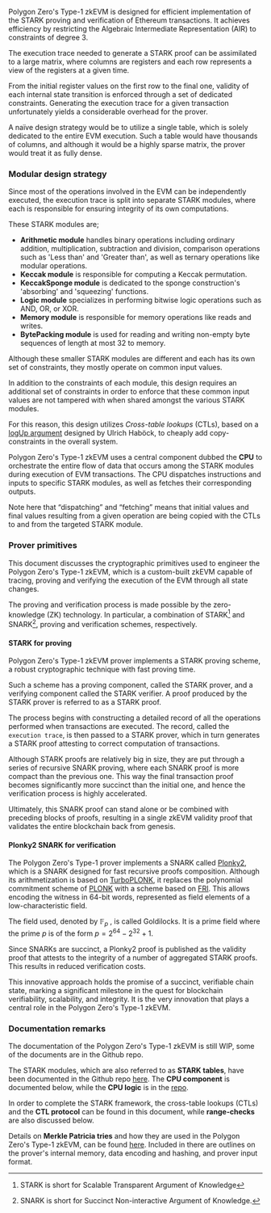 Polygon Zero's Type-1 zkEVM is designed for efficient implementation of the STARK proving and verification of Ethereum transactions. It achieves efficiency by restricting the Algebraic Intermediate Representation (AIR) to constraints of degree 3.

The execution trace needed to generate a STARK proof can be assimilated to a large matrix, where columns are registers and each row represents a view of the registers at a given time.

From the initial register values on the first row to the final one, validity of each internal state transition is enforced through a set of dedicated constraints. Generating the execution trace for a given transaction unfortunately yields a considerable overhead for the prover.

A naïve design strategy would be to utilize a single table, which is solely dedicated to the entire EVM execution. Such a table would have thousands of columns, and although it would be a highly sparse matrix, the prover would treat it as fully dense.


### Modular design strategy

Since most of the operations involved in the EVM can be independently executed, the execution trace is split into separate STARK modules, where each is responsible for ensuring integrity of its own computations. 

These STARK modules are; 

- **Arithmetic module** handles binary operations including ordinary addition, multiplication, subtraction and division, comparison operations such as 'Less than' and 'Greater than', as well as ternary operations like modular operations. 
- **Keccak module** is responsible for computing a Keccak permutation.
- **KeccakSponge module** is dedicated to the sponge construction's 'absorbing' and 'squeezing' functions.
- **Logic module** specializes in performing bitwise logic operations such as AND, OR, or XOR.
- **Memory module** is responsible for memory operations like reads and writes.
- **BytePacking module** is used for reading and writing non-empty byte sequences of length at most 32 to memory.

Although these smaller STARK modules are different and each has its own set of constraints, they mostly operate on common input values.

In addition to the constraints of each module, this design requires an additional set of constraints in order to enforce that these common input values are not tampered with when shared amongst the various STARK modules.

For this reason, this design utilizes _Cross-table lookups_ (CTLs), based on a [logUp argument](https://eprint.iacr.org/2022/1530.pdf) designed by Ulrich Haböck, to cheaply add copy-constraints in the overall system.

Polygon Zero's Type-1 zkEVM uses a central component dubbed the **CPU** to orchestrate the entire flow of data that occurs among the STARK modules during execution of EVM transactions. The CPU dispatches instructions and inputs to specific STARK modules, as well as fetches their corresponding outputs.

Note here that “dispatching” and “fetching” means that initial values and final values resulting from a given operation are being copied with the CTLs to and from the targeted STARK module.



### Prover primitives

This document discusses the cryptographic primitives used to engineer the Polygon Zero's Type-1 zkEVM, which is a custom-built zkEVM capable of tracing, proving and verifying the execution of the EVM through all state changes.

The proving and verification process is made possible by the zero-knowledge (ZK) technology. In particular, a combination of STARK[^1] and SNARK[^2], proving and verification schemes, respectively.

#### STARK for proving

Polygon Zero's Type-1 zkEVM prover implements a STARK proving scheme, a robust cryptographic technique with fast proving time.

Such a scheme has a proving component, called the STARK prover, and a verifying component called the STARK verifier. A proof produced by the STARK prover is referred to as a STARK proof.

The process begins with constructing a detailed record of all the operations performed when transactions are executed. The record, called the `execution trace`, is then passed to a STARK prover, which in turn generates a STARK proof attesting to correct computation of transactions.

Although STARK proofs are relatively big in size, they are put through a series of recursive SNARK proving, where each SNARK proof is more compact than the previous one. This way the final transaction proof becomes significantly more succinct than the initial one, and hence the verification process is highly accelerated.

Ultimately, this SNARK proof can stand alone or be combined with preceding blocks of proofs, resulting in a single zkEVM validity proof that validates the entire blockchain back from genesis.

#### Plonky2 SNARK for verification

The Polygon Zero's Type-1 prover implements a SNARK called [Plonky2](https://github.com/0xPolygonZero/plonky2), which is a SNARK designed for fast recursive proofs composition. Although its arithmetization is based on [TurboPLONK](https://docs.zkproof.org/pages/standards/accepted-workshop3/proposal-turbo_plonk.pdf), it replaces the polynomial commitment scheme of [PLONK](https://eprint.iacr.org/2019/953) with a scheme based on [FRI](https://drops.dagstuhl.de/storage/00lipics/lipics-vol107-icalp2018/LIPIcs.ICALP.2018.14/LIPIcs.ICALP.2018.14.pdf). This allows encoding the witness in 64-bit words, represented as field elements of a low-characteristic field.

The field used, denoted by $\mathbb{F}_p$ , is called Goldilocks. It is a prime field where the prime $p$ is of the form $p = 2^{64} - 2^{32} + 1$.

Since SNARKs are succinct, a Plonky2 proof is published as the validity proof that attests to the integrity of a number of aggregated STARK proofs. This results in reduced verification costs.

This innovative approach holds the promise of a succinct, verifiable chain state, marking a significant milestone in the quest for blockchain verifiability, scalability, and integrity. It is the very innovation that plays a central role in the Polygon Zero's Type-1 zkEVM.



### Documentation remarks

The documentation of the Polygon Zero's Type-1 zkEVM is still WIP, some of the documents are in the Github repo.

The STARK modules, which are also referred to as **STARK tables**, have been documented in the Github repo [here](https://github.com/0xPolygonZero/plonky2/tree/main/evm/spec/tables). The **CPU component** is documented below, while the **CPU logic** is in the [repo](https://github.com/0xPolygonZero/plonky2/blob/main/evm/spec/cpulogic.tex).

In order to complete the STARK framework, the cross-table lookups (CTLs) and the **CTL protocol** can be found in this document, while **range-checks** are also discussed below.

Details on **Merkle Patricia tries** and how they are used in the Polygon Zero's Type-1 zkEVM, can be found [here](https://github.com/0xPolygonZero/plonky2/blob/main/evm/spec/mpts.tex). Included in there are outlines on the prover's internal memory, data encoding and hashing, and prover input format.



[^1]: STARK is short for Scalable Transparent Argument of Knowledge
[^2]: SNARK is short for Succinct Non-interactive Argument of Knowledge.
